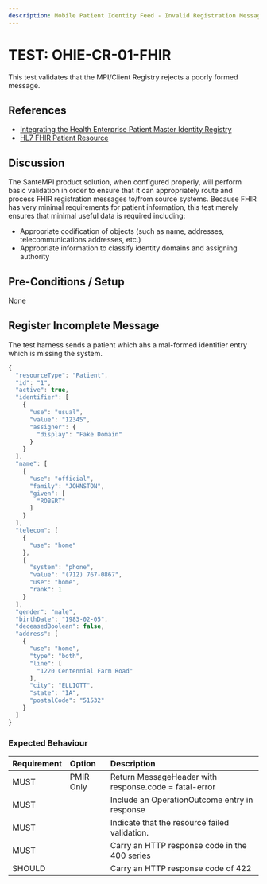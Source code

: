```yaml
---
description: Mobile Patient Identity Feed - Invalid Registration Message
---
```


# TEST: OHIE-CR-01-FHIR

This test validates that the MPI/Client Registry rejects a poorly formed message.

## References

* [Integrating the Health Enterprise Patient Master Identity Registry](https://www.ihe.net/uploadedFiles/Documents/ITI/IHE_ITI_Suppl_PMIR.pdf)
* [HL7 FHIR Patient Resource](http://hl7.org/fhir/patient.html)

## Discussion

The SanteMPI product solution, when configured properly, will perform basic validation in order to ensure that it can appropriately route and process FHIR registration messages to/from source systems. Because FHIR has very minimal requirements for patient information, this test merely ensures that minimal useful data is required including:

* Appropriate codification of objects \(such as name, addresses, telecommunications addresses, etc.\)
* Appropriate information to classify identity domains and assigning authority

## Pre-Conditions / Setup

None

## Register Incomplete Message

The test harness sends a patient which ahs a mal-formed identifier entry which is missing the system.

```javascript
{
  "resourceType": "Patient",
  "id": "1",
  "active": true,
  "identifier": [
    {
      "use": "usual",
      "value": "12345",
      "assigner": {
        "display": "Fake Domain"
      }
    }
  ],
  "name": [
    {
      "use": "official",
      "family": "JOHNSTON",
      "given": [
        "ROBERT"
      ]
    }
  ],
  "telecom": [
    {
      "use": "home"
    },
    {
      "system": "phone",
      "value": "(712) 767-0867",
      "use": "home",
      "rank": 1
    }
  ],
  "gender": "male",
  "birthDate": "1983-02-05",
  "deceasedBoolean": false,
  "address": [
    {
      "use": "home",
      "type": "both",
      "line": [
        "1220 Centennial Farm Road"
      ],
      "city": "ELLIOTT",
      "state": "IA",
      "postalCode": "51532"
    }
  ]
}
```

### Expected Behaviour

| Requirement | Option | Description |
| :--- | :--- | :--- |
| MUST | PMIR Only | Return MessageHeader with response.code = fatal-error |
| MUST |  | Include an OperationOutcome entry in response |
| MUST |  | Indicate that the resource failed validation. |
| MUST |  | Carry an HTTP response code in the 400 series |
| SHOULD |  | Carry an HTTP response code of 422 |

